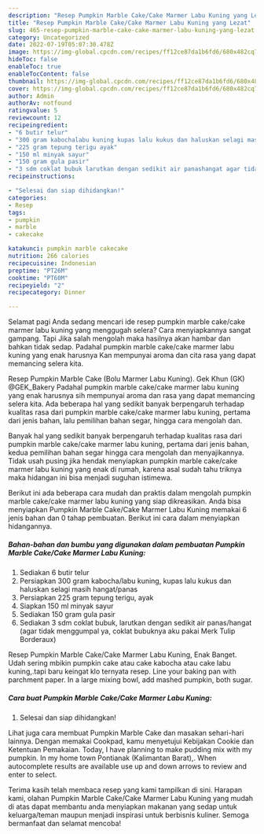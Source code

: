 ```yaml
---
description: "Resep Pumpkin Marble Cake/Cake Marmer Labu Kuning yang Lezat"
title: "Resep Pumpkin Marble Cake/Cake Marmer Labu Kuning yang Lezat"
slug: 465-resep-pumpkin-marble-cake-cake-marmer-labu-kuning-yang-lezat
category: Uncategorized
date: 2022-07-19T05:07:30.478Z
image: https://img-global.cpcdn.com/recipes/ff12ce87da1b6fd6/680x482cq70/pumpkin-marble-cakecake-marmer-labu-kuning-foto-resep-utama.jpg
hideToc: false
enableToc: true
enableTocContent: false
thumbnail: https://img-global.cpcdn.com/recipes/ff12ce87da1b6fd6/680x482cq70/pumpkin-marble-cakecake-marmer-labu-kuning-foto-resep-utama.jpg
cover: https://img-global.cpcdn.com/recipes/ff12ce87da1b6fd6/680x482cq70/pumpkin-marble-cakecake-marmer-labu-kuning-foto-resep-utama.jpg
author: Admin
authorAv: notfound
ratingvalue: 5
reviewcount: 12
recipeingredient:
- "6 butir telur"
- "300 gram kabochalabu kuning kupas lalu kukus dan haluskan selagi masih hangatpanas"
- "225 gram tepung terigu ayak"
- "150 ml minyak sayur"
- "150 gram gula pasir"
- "3 sdm coklat bubuk larutkan dengan sedikit air panashangat agar tidak menggumpal ya coklat bubuknya aku pakai Merk Tulip Borderaux"
recipeinstructions:

- "Selesai dan siap dihidangkan!"
categories:
- Resep
tags:
- pumpkin
- marble
- cakecake

katakunci: pumpkin marble cakecake 
nutrition: 266 calories
recipecuisine: Indonesian
preptime: "PT26M"
cooktime: "PT60M"
recipeyield: "2"
recipecategory: Dinner

---
```



Selamat pagi Anda sedang mencari ide resep pumpkin marble cake/cake marmer labu kuning yang menggugah selera? Cara menyiapkannya sangat gampang. Tapi Jika salah mengolah maka hasilnya akan hambar dan bahkan tidak sedap. Padahal pumpkin marble cake/cake marmer labu kuning yang enak harusnya Kan mempunyai aroma dan cita rasa yang dapat memancing selera kita.


Resep Pumpkin Marble Cake (Bolu Marmer Labu Kuning). Gek Khun (GK) @GEK_Bakery Padahal pumpkin marble cake/cake marmer labu kuning yang enak harusnya sih mempunyai aroma dan rasa yang dapat memancing selera kita. Ada beberapa hal yang sedikit banyak berpengaruh terhadap kualitas rasa dari pumpkin marble cake/cake marmer labu kuning, pertama dari jenis bahan, lalu pemilihan bahan segar, hingga cara mengolah dan.

Banyak hal yang sedikit banyak berpengaruh terhadap kualitas rasa dari pumpkin marble cake/cake marmer labu kuning, pertama dari jenis bahan, kedua pemilihan bahan segar hingga cara mengolah dan menyajikannya. Tidak usah pusing jika hendak menyiapkan pumpkin marble cake/cake marmer labu kuning yang enak di rumah, karena asal sudah tahu triknya maka hidangan ini bisa menjadi suguhan istimewa.


Berikut ini ada beberapa cara mudah dan praktis dalam mengolah pumpkin marble cake/cake marmer labu kuning yang siap dikreasikan. Anda bisa menyiapkan Pumpkin Marble Cake/Cake Marmer Labu Kuning memakai 6 jenis bahan dan 0 tahap pembuatan. Berikut ini cara dalam menyiapkan hidangannya.

<!--inarticleads1-->

##### Bahan-bahan dan bumbu yang digunakan dalam pembuatan Pumpkin Marble Cake/Cake Marmer Labu Kuning:

1. Sediakan 6 butir telur
1. Persiapkan 300 gram kabocha/labu kuning, kupas lalu kukus dan haluskan selagi masih hangat/panas
1. Persiapkan 225 gram tepung terigu, ayak
1. Siapkan 150 ml minyak sayur
1. Sediakan 150 gram gula pasir
1. Sediakan 3 sdm coklat bubuk, larutkan dengan sedikit air panas/hangat (agar tidak menggumpal ya, coklat bubuknya aku pakai Merk Tulip Borderaux)


Resep Pumpkin Marble Cake/Cake Marmer Labu Kuning, Enak Banget. Udah sering mbikin pumpkin cake atau cake kabocha atau cake labu kuning,.tapi baru keingat klo ternyata resep. Line your baking pan with parchment paper. In a large mixing bowl, add mashed pumpkin, both sugar. 

<!--inarticleads2-->

##### Cara buat Pumpkin Marble Cake/Cake Marmer Labu Kuning:


1. Selesai dan siap dihidangkan!

Lihat juga cara membuat Pumpkin Marble Cake dan masakan sehari-hari lainnya. Dengan memakai Cookpad, kamu menyetujui Kebijakan Cookie dan Ketentuan Pemakaian. Today, I have planning to make pudding mix with my pumpkin. In my home town Pontianak (Kalimantan Barat),. When autocomplete results are available use up and down arrows to review and enter to select. 

Terima kasih telah membaca resep yang kami tampilkan di sini. Harapan kami, olahan Pumpkin Marble Cake/Cake Marmer Labu Kuning yang mudah di atas dapat membantu anda menyiapkan makanan yang sedap untuk keluarga/teman maupun menjadi inspirasi untuk berbisnis kuliner. Semoga bermanfaat dan selamat mencoba!

